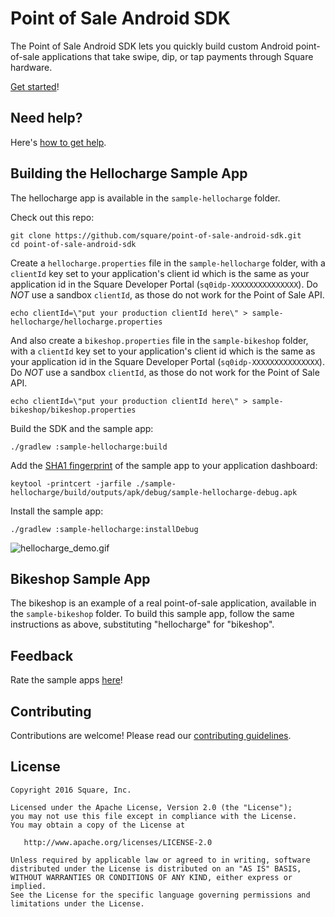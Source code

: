 # Point of Sale Android SDK

The Point of Sale Android SDK lets you quickly build custom Android point-of-sale applications that take swipe, dip, or tap payments through Square hardware.

[Get started](https://developer.squareup.com/docs/pos-api/build-on-android)!

## Need help?

Here's [how to get help](https://developer.squareup.com/forums/).

## Building the Hellocharge Sample App

The hellocharge app is available in the `sample-hellocharge` folder.

Check out this repo:

```
git clone https://github.com/square/point-of-sale-android-sdk.git
cd point-of-sale-android-sdk
```

Create a `hellocharge.properties` file in the `sample-hellocharge` folder, with a `clientId` key set to your application's client id which is the same as your application id in the Square Developer Portal (`sq0idp-XXXXXXXXXXXXXXX`). Do *NOT* use a sandbox `clientId`, as those do not work for the Point of Sale API.

```
echo clientId=\"put your production clientId here\" > sample-hellocharge/hellocharge.properties
```

And also create a `bikeshop.properties` file in the `sample-bikeshop` folder, with a `clientId` key set to your application's client id which is the same as your application id in the Square Developer Portal (`sq0idp-XXXXXXXXXXXXXXX`). Do *NOT* use a sandbox `clientId`, as those do not work for the Point of Sale API.

```
echo clientId=\"put your production clientId here\" > sample-bikeshop/bikeshop.properties
```

Build the SDK and the sample app:

```
./gradlew :sample-hellocharge:build
```

Add the [SHA1 fingerprint](https://developer.squareup.com/docs/pos-api/cookbook/find-your-android-fingerprint) of the sample app to your application dashboard:

```
keytool -printcert -jarfile ./sample-hellocharge/build/outputs/apk/debug/sample-hellocharge-debug.apk
```

Install the sample app:

```
./gradlew :sample-hellocharge:installDebug
```

![hellocharge_demo.gif](sample-hellocharge/assets/hellocharge_demo.gif)

## Bikeshop Sample App

The bikeshop is an example of a real point-of-sale application, available in the `sample-bikeshop` folder. To build this sample app, follow the same instructions as above, substituting "hellocharge" for "bikeshop".

## Feedback
Rate the sample apps [here](https://delighted.com/t/Z1xmKSqy)!

## Contributing

Contributions are welcome! Please read our [contributing guidelines](.github/CONTRIBUTING.md).

## License

    Copyright 2016 Square, Inc.

    Licensed under the Apache License, Version 2.0 (the "License");
    you may not use this file except in compliance with the License.
    You may obtain a copy of the License at

       http://www.apache.org/licenses/LICENSE-2.0

    Unless required by applicable law or agreed to in writing, software
    distributed under the License is distributed on an "AS IS" BASIS,
    WITHOUT WARRANTIES OR CONDITIONS OF ANY KIND, either express or implied.
    See the License for the specific language governing permissions and
    limitations under the License.
